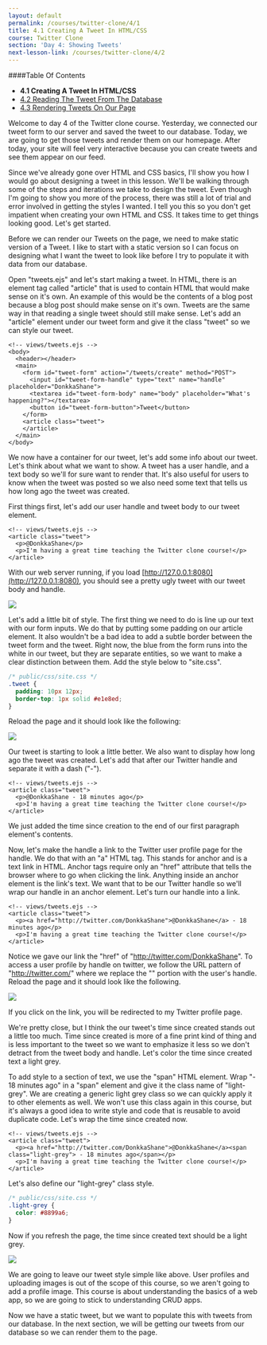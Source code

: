 ```yaml
---
layout: default
permalink: /courses/twitter-clone/4/1
title: 4.1 Creating A Tweet In HTML/CSS
course: Twitter Clone
section: 'Day 4: Showing Tweets'
next-lesson-link: /courses/twitter-clone/4/2
---
```


####Table Of Contents

- **4.1 Creating A Tweet In HTML/CSS**
- [4.2 Reading The Tweet From The Database](/courses/twitter-clone/4/2)
- [4.3 Rendering Tweets On Our Page](/courses/twitter-clone/4/3)

Welcome to day 4 of the Twitter clone course.  Yesterday, we connected our tweet form to our server and saved the tweet to our database.  Today, we are going to get those tweets and render them on our homepage. After today, your site will feel very interactive because you can create tweets and see them appear on our feed.

Since we've already gone over HTML and CSS basics, I'll show you how I would go about designing a tweet in this lesson.  We'll be walking through some of the steps and iterations we take to design the tweet.  Even though I'm going to show you more of the process, there was still a lot of trial and error involved in getting the styles I wanted.  I tell you this so you don't get impatient when creating your own HTML and CSS.  It takes time to get things looking good.  Let's get started.

Before we can render our Tweets on the page, we need to make static version of a Tweet.  I like to start with a static version so I can focus on designing what I want the tweet to look like before I try to populate it with data from our database.

Open "tweets.ejs" and let's start making a tweet.  In HTML, there is an element tag called "article" that is used to contain HTML that would make sense on it's own.  An example of this would be the contents of a blog post because a blog post should make sense on it's own.  Tweets are the same way in that reading a single tweet should still make sense.  Let's add an "article" element under our tweet form and give it the class "tweet" so we can style our tweet.

```ejs
<!-- views/tweets.ejs -->
<body>
  <header></header>
  <main>
    <form id="tweet-form" action="/tweets/create" method="POST">
      <input id="tweet-form-handle" type="text" name="handle" placeholder="DonkkaShane">
      <textarea id="tweet-form-body" name="body" placeholder="What's happening?"></textarea>
      <button id="tweet-form-button">Tweet</button>
    </form>
    <article class="tweet">
    </article>
  </main>
</body>
```

We now have a container for our tweet, let's add some info about our tweet.  Let's think about what we want to show.  A tweet has a user handle, and a text body so we'll for sure want to render that.  It's also useful for users to know when the tweet was posted so we also need some text that tells us how long ago the tweet was created.

First things first, let's add our user handle and tweet body to our tweet element.

```ejs
<!-- views/tweets.ejs -->
<article class="tweet">
  <p>@DonkkaShane</p>
  <p>I'm having a great time teaching the Twitter clone course!</p>
</article>
```

With our web server running, if you load [http://127.0.0.1:8080](http://127.0.0.1:8080), you should see a pretty ugly tweet with our tweet body and handle.

![](https://s3.amazonaws.com/spark-school/courses/twitter-clone/4/initial-tweet.png)

Let's add a little bit of style. The first thing we need to do is line up our text with our form inputs.  We do that by putting some padding on our article element.  It also wouldn't be a bad idea to add a subtle border between the tweet form and the tweet.  Right now, the blue from the form runs into the white in our tweet, but they are separate entities, so we want to make a clear distinction between them.  Add the style below to "site.css".

```css
/* public/css/site.css */
.tweet {
  padding: 10px 12px;
  border-top: 1px solid #e1e8ed;
}
```

Reload the page and it should look like the following:

![](https://s3.amazonaws.com/spark-school/courses/twitter-clone/4/adding-padding-to-tweet.png)

Our tweet is starting to look a little better.  We also want to display how long ago the tweet was created.  Let's add that after our Twitter handle and separate it with a dash ("-").

```ejs
<!-- views/tweets.ejs -->
<article class="tweet">
  <p>@DonkkaShane - 18 minutes ago</p>
  <p>I'm having a great time teaching the Twitter clone course!</p>
</article>
```

We just added the time since creation to the end of our first paragraph element's contents.

Now, let's make the handle a link to the Twitter user profile page for the handle.  We do that with an "a" HTML tag.  This stands for anchor and is a text link in HTML.  Anchor tags require only an "href" attribute that tells the browser where to go when clicking the link.  Anything inside an anchor element is the link's text.  We want that to be our Twitter handle so we'll wrap our handle in an anchor element. Let's turn our handle into a link.

```ejs
<!-- views/tweets.ejs -->
<article class="tweet">
  <p><a href="http://twitter.com/DonkkaShane">@DonkkaShane</a> - 18 minutes ago</p>
  <p>I'm having a great time teaching the Twitter clone course!</p>
</article>
```

Notice we gave our link the "href" of "http://twitter.com/DonkkaShane".  To access a user profile by handle on twitter, we follow the URL pattern of "http://twitter.com/<handle>" where we replace the "<handle>" portion with the user's handle.  Reload the page and it should look like the following.

![](https://s3.amazonaws.com/spark-school/courses/twitter-clone/4/tweet-handle-to-link.png)

If you click on the link, you will be redirected to my Twitter profile page.

We're pretty close, but I think the our tweet's time since created stands out a little too much.  Time since created is more of a fine print kind of thing and is less important to the tweet so we want to emphasize it less so we don't detract from the tweet body and handle.  Let's color the time since created text a light grey.

To add style to a section of text, we use the "span" HTML element.  Wrap "- 18 minutes ago" in a "span" element and give it the class name of "light-grey".  We are creating a generic light grey class so we can quickly apply it to other elements as well.  We won't use this class again in this course, but it's always a good idea to write style and code that is reusable to avoid duplicate code.  Let's wrap the time since created now.

```ejs
<!-- views/tweets.ejs -->
<article class="tweet">
  <p><a href="http://twitter.com/DonkkaShane">@DonkkaShane</a><span class="light-grey"> - 18 minutes ago</span></p>
  <p>I'm having a great time teaching the Twitter clone course!</p>
</article>
```

Let's also define our "light-grey" class style.

```css
/* public/css/site.css */
.light-grey {
  color: #8899a6;
}
```

Now if you refresh the page, the time since created text should be a light grey.

![](https://s3.amazonaws.com/spark-school/courses/twitter-clone/4/time-from-text-to-light-grey.png)

We are going to leave our tweet style simple like above.  User profiles and uploading images is out of the scope of this course, so we aren't going to add a profile image.  This course is about understanding the basics of a web app, so we are going to stick to understanding CRUD apps.

Now we have a static tweet, but we want to populate this with tweets from our database.  In the next section, we will be getting our tweets from our database so we can render them to the page.
